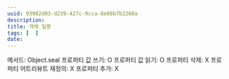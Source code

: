 ```yaml
---
uuid: 93902d03-d239-427c-9cca-8e88b7b2260a
description: 
title: 객체 밀봉
tags: [  ]
date: 
---
```




메서드: Object.seal
프로퍼티 값 쓰기: O
프로퍼티 값 읽기: O
프로퍼티 삭제: X
프로퍼티 어트리뷰트 재정의: X
프로퍼티 추가: X